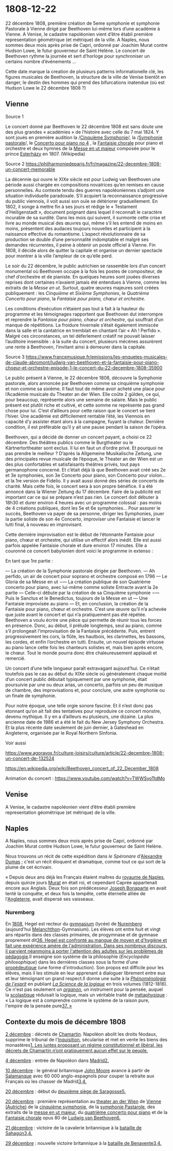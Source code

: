 # 1808-12-22

22 décembre 1808, première création de 5eme symphonie et symphonie Pastorale à Vienne dirigé par Beethoven lui-même lors d’une académie à Vienne. A Venise, le cadastre napoléonien vient d’être établi première representation géométrique (et métrique) de la ville. A Naples, nous sommes deux mois après prise de Capri, ordonné par Joachim Murat contre Hudson Lowe, le futur gouverneur de Saint Helène. Le concert de Beethoven rythme la journée et sert d’horloge pour synchroniser un certains nombre d’événements … 

Cette date marque la creation de plusieurs patterns informationelle clé, les figures musicales de Beethoven, la structure de la ville de Venise bientôt en danger, le destin des hommes qui prend des bifurcations inatendue (où est Hudson Lowe le 22 décembre 1808 ?)

## Vienne

Source 1

Le concert donné par Beethoven le 22 décembre 1808 est sans doute une des plus grandes « académies » de l’histoire avec celle du 7 mai 1824. Y sont joués en première audition la /[Cinquième Symphonie](https://fr.wikipedia.org/wiki/Symphonie_n%C2%BA_5_(Beethoven))/, la /[Symphonie pastorale](https://fr.wikipedia.org/wiki/Symphonie_n%C2%BA_6_(Beethoven))/, le  [Concerto pour piano no 4](https://fr.wikipedia.org/wiki/Concerto_pour_piano_n%C2%BA_4_de_Beethoven) , la  [Fantaisie chorale](https://fr.wikipedia.org/wiki/Fantaisie_chorale)  pour piano et orchestre et deux hymnes de la  [Messe en ut majeur](https://fr.wikipedia.org/wiki/Messe_en_ut_majeur_de_Beethoven)  composée pour le prince  [Esterházy](https://fr.wikipedia.org/wiki/Maison_Esterh%C3%A1zy)  en 1807. (Wikipedia)

Source 2  https://philharmoniedeparis.fr/fr/magazine/22-decembre-1808-un-concert-memorable

La décennie qui ouvre le XIXe siècle est pour Ludwig van Beethoven une période aussi chargée en compositions novatrices qu’en remises en cause personnelles. Au contexte tendu des guerres napoléoniennes s’adjoint une situation individuelle paradoxale. S’il acquiert la reconnaissance progressive du public viennois, il voit aussi son ouïe se détériorer graduellement. En 1802, il songe à mettre fin à ses jours et rédige le « Testament d’Heiligenstadt », document poignant dans lequel il reconnaît le caractère incurable de sa surdité. Dans les mois qui suivent, il surmonte cette crise et livre au monde musical des œuvres qui, même s’il les entend de moins en moins, présentent des audaces toujours nouvelles et participent à la naissance effective du romantisme. L’aspect révolutionnaire de sa production se double d’une personnalité indomptable et malgré ses demandes récurrentes, il peine à obtenir un poste officiel à Vienne. Fin 1808, il décide alors de quitter la capitale et organise un dernier spectacle pour montrer à la ville l’ampleur de ce qu’elle perd.

Le soir du 22 décembre, le public autrichien se rassemble lors d’un concert monumental où Beethoven occupe à la fois les postes de compositeur, de chef d’orchestre et de pianiste. En quelques heures sont jouées diverses reprises dont certaines n’avaient jamais été entendues à Vienne, comme les extraits de la *Messe en ut*. Surtout, quatre œuvres majeures sont créées publiquement : les *Cinquième* et *Sixième Symphonies*, le *Quatrième Concerto pour piano*, la *Fantaisie pour piano, chœur et orchestre*.

Les conditions d’exécution n’étaient pas tout à fait à la hauteur du programme et les témoignages rapportent que Beethoven dut interrompre et reprendre la *Fantaisie pour piano, chœur et orchestre*, qui souffrait d’un manque de répétitions. La froidure hivernale s’était également immiscée dans la salle et la cantatrice en tremblait en chantant l’air « Ah ! Perfido ». Malgré ces circonstances, un tel déferlement créatif ne pouvait laisser l’auditoire insensible : à la suite du concert, plusieurs mécènes assurèrent une rente à Beethoven, l’invitant ainsi à demeurer dans la capitale.

Source 3 https://www.francemusique.fr/emissions/les-enquetes-musicales-de-claude-abromont/ludwig-van-beethoven-et-la-fantaisie-pour-piano-choeur-et-orchestre-episode-1-le-concert-du-22-decembre-1808-35900

Le public présent à Vienne, le 22 décembre 1808, découvre la Symphonie pastorale, alors annoncée par Beethoven comme sa cinquième symphonie et non comme sa sixième. Il faut tout de même avoir acheté une place pour l’Académie musicale du Theater an der Wien. Elle coûte 2 gülden, ce qui, pour beaucoup, représente alors une semaine de salaire. Mais le public présent est plutôt riche et cultivé, et cette somme ne représente pas grand chose pour lui. C’est d’ailleurs pour cette raison que le concert se tient l’hiver. Une académie est difficilement rentable l’été, les Viennois en capacité d’y assister étant alors à la campagne, fuyant la chaleur. Dernière condition, il est préférable qu’il y ait une pause pendant la saison de l’opéra.

Beethoven, qui a décidé de donner un concert payant, a choisi ce 22 décembre. Des théâtres publics comme le Burgtheater ou le Kärtnertortheater sont exclus. Il lui en faut un d’ordre privé. Et pourquoi ne pas prendre le meilleur ? D’après la Allgemeine Musikalische Zeitung, une des principales revue musicale de l’époque, le Theater an der Wien est un des plus confortables et satisfaisants théâtres privés, tout pays germanophone concerné. Et c’était déjà là que Beethoven avait créé ses 2e et 3e symphonies, son 3e Concerto pour piano, son Concerto pour violon... et la 1re version de Fidelio. Il y avait aussi donné des séries de concerts de charité. Mais cette fois, le concert sera à son propre bénéfice. Il a été annoncé dans la Wiener Zeitung du 17 décembre. Faire de la publicité est important car ce qui se prépare n’est pas rien. Le concert doit débuter à 18h30 et durer environ 4 heures avec un programme colossal : pas moins de 4 créations publiques, dont les 5e et 6e symphonies... Pour assurer le succès, Beethoven va payer de sa personne, diriger les Symphonies, jouer la partie soliste de son 4e Concerto, improviser une Fantaisie et lancer le tutti final, à nouveau en improvisant.

Cette dernière improvisation est le début de l’étonnante Fantaisie pour piano, chœur et orchestre, qui utilise un effectif alors inédit. Elle est aussi parfois appelée Fantaisie chorale et dure environ 17 minutes. Elle a couronné ce concert babylonien dont voici le programme in extenso :

En tant que 1re partie :

— La création de la Symphonie pastorale dirigée par Beethoven.
— Ah perfido, un air de concert pour soprano et orchestre composé en 1796
— Le Gloria de sa Messe en ut
¬— La création publique de son Quatrième concerto pour piano, avec lui-même comme soliste
Entracte avant la 2e partie
— Celle-ci débute par la création de sa Cinquième symphonie
¬— Puis le Sanctus et le Benedictus, toujours de la Messe en ut
— Une Fantaisie improvisée au piano
— Et, en conclusion, la création de la Fantaisie pour piano, chœur et orchestre. C’est une œuvre qu’il n’a achevée que juste avant le concert et qui n’a pratiquement pas été répétée. Beethoven a voulu écrire une pièce qui permette de réunir tous les forces en présence. Donc, au début, il prélude longtemps, seul au piano, comme s’il prolongeait l’improvisation de la Fantaisie précédente. Puis, entrent progressivement les cors, la flûte, les hautbois, les clarinettes, les bassons, les cordes, et enfin l’orchestre en tutti. Ensuite, un nouvel épisode virtuose au piano lance cette fois les chanteurs solistes et, mais bien après encore, le chœur. Tout le monde pourra donc être chaleureusement applaudi et remercié.

Un concert d’une telle longueur paraît extravagant aujourd’hui. Ce n’était toutefois pas le cas au début du XIXe siècle où généralement chaque moitié d’un concert public débutait typiquement par une symphonie, était poursuivie par une ou deux arias, un concerto, parfois un peu de musique de chambre, des improvisations et, pour conclure, une autre symphonie ou un finale de symphonie.

Pour notre époque, une telle orgie sonore fascine. Et il n’est donc pas étonnant qu’on ait fait des tentatives pour reproduire ce concert monstre, devenu mythique. Il y en a d’ailleurs eu plusieurs, une dizaine. La plus ancienne date de 1986 et a été le fait du New Jersey Symphony Orchestra. Et la plus récente date seulement de juin dernier, à Gateshead en Angleterre, organisée par le Royal Northern Sinfonia.



Voir aussi 

https://www.agoravox.fr/culture-loisirs/culture/article/22-decembre-1808-un-concert-de-132524

https://en.wikipedia.org/wiki/Beethoven_concert_of_22_December_1808

Animation du concert : https://www.youtube.com/watch?v=TWWSyoTtdMo



## Venise

A Venise, le cadastre napoléonien vient d’être établi première representation géométrique (et métrique) de la ville. 



## Naples

A Naples, nous sommes deux mois après prise de Capri, ordonné par Joachim Murat contre Hudson Lowe, le futur gouverneur de Saint Helène. 

Nous trouvons un récit de cette expédition dans *le Spéronare* d'[Alexandre Dumas](https://fr.wikipedia.org/wiki/Alexandre_Dumas) ; c'est un récit éloquent et dramatique, comme tout ce qui sort de la plume de cet écrivain.

« Depuis deux ans déjà les Français étaient maîtres du [royaume de Naples](https://fr.wikipedia.org/wiki/Royaume_de_Naples), depuis quinze jours [Murat](https://fr.wikipedia.org/wiki/Joachim_Murat) en était roi, et cependant Caprée appartenait encore aux Anglais. Deux fois son prédécesseur [Joseph Bonaparte](https://fr.wikipedia.org/wiki/Joseph_Bonaparte) en avait tenté la conquête, et deux fois la tempête, cette éternelle alliée de l'[Angleterre](https://fr.wikipedia.org/wiki/Angleterre), avait dispersé ses vaisseaux.

### Nuremberg

En [1808](https://fr.wikipedia.org/wiki/1808), Hegel est recteur du [gymnasium](https://fr.wikipedia.org/wiki/Gymnasium) (lycée) de [Nuremberg](https://fr.wikipedia.org/wiki/Nuremberg) (aujourd'hui [Melanchthon](https://fr.wikipedia.org/wiki/Melanchton)-Gymnasium). Les élèves ont entre huit et vingt ans répartis dans des classes primaires, de progymnase et de gymnase proprement dit[36. Hegel est confronté au manque de moyen et d'hygiène et fait une expérience amère de l'administration. Dans ses nombreux discours, il parvient néanmoins à porter l'attention des adultes sur les problèmes de ](https://fr.wikipedia.org/wiki/Georg_Wilhelm_Friedrich_Hegel#cite_note-36)[pédagogie](https://fr.wikipedia.org/wiki/Pédagogie).Il enseigne son système de la philosophie (*Encyclopédie philosophique*) dans les dernières classes sous la forme d'une [propédeutique](https://fr.wikipedia.org/wiki/Propédeutique) (une forme d'introduction). Son propos est difficile pour les élèves, mais il les stimule en leur apprenant à dialoguer librement entre eux et leur témoignant un grand respect.Il donne une suite à la *[Phénoménologie de l'esprit](https://fr.wikipedia.org/wiki/Phénoménologie_de_l'esprit)* en publiant *[La Science de la logique](https://fr.wikipedia.org/wiki/La_Science_de_la_logique)* en trois volumes (1812-1816). Ce n'est pas seulement un *[organon](https://fr.wikipedia.org/wiki/Organon)*, un instrument pour la pensée, auquel la [scolastique](https://fr.wikipedia.org/wiki/Scolastique) réduisait la logique, mais un véritable traité de [métaphysique](https://fr.wikipedia.org/wiki/Métaphysique) : « La logique est à comprendre comme le système de la raison pure, l'empire de la pensée pure[37. »](https://fr.wikipedia.org/wiki/Georg_Wilhelm_Friedrich_Hegel#cite_note-37)



## Contexte du mois de décembre 1808

[2 décembre](https://fr.wikipedia.org/wiki/2_décembre) : décrets de [Chamartin](https://fr.wikipedia.org/wiki/Chamartín_(Castille-et-León)). Napoléon abolit les droits féodaux, supprime le tribunal de l’[Inquisition](https://fr.wikipedia.org/wiki/Inquisition_espagnole), sécularise et met en vente les biens des monastères[1. Les juntes proposant un régime constitutionnel et libéral, les décrets de Chamartin n’ont pratiquement aucun effet sur le peuple.](https://fr.wikipedia.org/wiki/Décembre_1808#cite_note-1)

[4 décembre](https://fr.wikipedia.org/wiki/4_décembre) : entrée de Napoléon dans [Madrid](https://fr.wikipedia.org/wiki/Madrid)[2.](https://fr.wikipedia.org/wiki/Décembre_1808#cite_note-Lorblanchès-2)

[10 décembre](https://fr.wikipedia.org/wiki/10_décembre) : le général britannique [John Moore](https://fr.wikipedia.org/wiki/John_Moore_(militaire_britannique)) avance à partir de [Salamanque](https://fr.wikipedia.org/wiki/Salamanque) avec 60 000 anglo-espagnols pour couper la retraite aux Français où les chasser de Madrid[3,](https://fr.wikipedia.org/wiki/Décembre_1808#cite_note-Fletcher-3)[4.](https://fr.wikipedia.org/wiki/Décembre_1808#cite_note-Soult-4)

[20 décembre](https://fr.wikipedia.org/wiki/20_décembre) : début du [deuxième siège de Saragosse](https://fr.wikipedia.org/wiki/Siège_de_Saragosse_(1809))[5.](https://fr.wikipedia.org/wiki/Décembre_1808#cite_note-Bregeon-5)

[20 décembre](https://fr.wikipedia.org/wiki/20_décembre) : première représentation au [theater an der Wien](https://fr.wikipedia.org/wiki/Theater_an_der_Wien) de [Vienne (Autriche)](https://fr.wikipedia.org/wiki/Vienne_(Autriche)) de la [cinquième symphonie](https://fr.wikipedia.org/wiki/Symphonie_nº_5_de_Beethoven), de la [symphonie Pastarole](https://fr.wikipedia.org/wiki/Symphonie_nº_6_de_Beethoven), des extraits de la [messe en ut majeur](https://fr.wikipedia.org/wiki/Messe_en_ut_majeur_de_Beethoven), du [quatrième concerto pour piano](https://fr.wikipedia.org/wiki/Concerto_pour_piano_nº_4_de_Beethoven) et de la [Fantaisie chorale](https://fr.wikipedia.org/wiki/Fantaisie_chorale) opus 80 de [Ludwig van Beethoven](https://fr.wikipedia.org/wiki/Ludwig_van_Beethoven)[6.](https://fr.wikipedia.org/wiki/Décembre_1808#cite_note-6)

[21 décembre](https://fr.wikipedia.org/wiki/21_décembre) : victoire de la cavalerie britannique à la [bataille de Sahagún](https://fr.wikipedia.org/wiki/Bataille_de_Sahagún)[3,](https://fr.wikipedia.org/wiki/Décembre_1808#cite_note-Fletcher-3)[4.](https://fr.wikipedia.org/wiki/Décembre_1808#cite_note-Soult-4)

[29 décembre](https://fr.wikipedia.org/wiki/29_décembre) : nouvelle victoire britannique à la [bataille de Benavente](https://fr.wikipedia.org/wiki/Bataille_de_Benavente)[3,](https://fr.wikipedia.org/wiki/Décembre_1808#cite_note-Fletcher-3)[4.](https://fr.wikipedia.org/wiki/Décembre_1808#cite_note-Soult-4)
